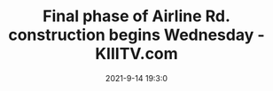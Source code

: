 ---
"title": "Final phase of Airline Rd. construction begins Wednesday - KIIITV.com"
"date": "2021-9-14 19:3:0"
"feed_name": "GOOGLENEWS"
"feed_website": "https://news.google.com/rss/search?q=oil%26gas%7Cdrilling%7Cmining%7Cconstruction%7Cindustrial&hl=en-US&gl=US&ceid=US:en"
"feed_rss": "https://news.google.com/rss/search?q=oil%26gas%7Cdrilling%7Cmining%7Cconstruction%7Cindustrial&hl=en-US&gl=US&ceid=US:en"
"link": "https://www.kiiitv.com/article/news/local/airline-construction/503-6da654d4-2a50-441d-9391-534e524f6767"
"file": "_posts/2021-1-1-44baf794cb4c48e196750581282edbc2ee2ce0ef.md"
"accident": "0"
"drilling": "0"
---